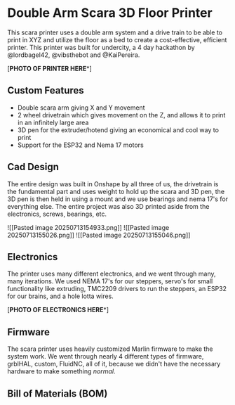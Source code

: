 
# Double Arm Scara 3D Floor Printer

This scara printer uses a double arm system and a drive train to be able to print in XYZ and utilize the floor as a bed to create a cost-effective, efficient printer. This printer was built for undercity, a 4 day hackathon by @lordbagel42, @vibsthebot and @KaiPereira.

[**PHOTO OF PRINTER HERE***]

## Custom Features

- Double scara arm giving X and Y movement
- 2 wheel drivetrain which gives movement on the Z, and allows it to print in an infinitely large area
- 3D pen for the extruder/hotend giving an economical and cool way to print
- Support for the ESP32 and Nema 17 motors

## Cad Design

The entire design was built in Onshape by all three of us, the drivetrain is the fundamental part and uses weight to hold up the scara and 3D pen, the 3D pen is then held in using a mount and we use bearings and nema 17's for everything else. The entire project was also 3D printed aside from the electronics, screws, bearings, etc.

![[Pasted image 20250713154933.png]]
![[Pasted image 20250713155026.png]]
![[Pasted image 20250713155046.png]]

## Electronics

The printer uses many different electronics, and we went through many, many iterations. We used NEMA 17's for our steppers, servo's for small functionality like extruding, TMC2209 drivers to run the steppers, an ESP32 for our brains, and a hole lotta wires.

[**PHOTO OF ELECTRONICS HERE***]

## Firmware

The scara printer uses heavily customized Marlin firmware to make the system work. We went through nearly 4 different types of firmware, grblHAL, custom, FluidNC, all of it, because we didn't have the necessary hardware to make something *normal*.

## Bill of Materials (BOM)


